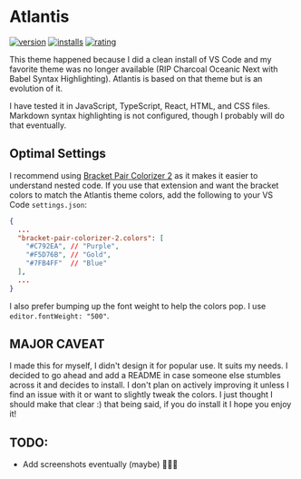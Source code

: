 # Atlantis

[![version](https://img.shields.io/visual-studio-marketplace/v/nhuesmann.atlantis)](https://marketplace.visualstudio.com/items?itemName=nhuesmann.atlantis)
[![installs](https://img.shields.io/visual-studio-marketplace/i/nhuesmann.atlantis)](https://marketplace.visualstudio.com/items?itemName=nhuesmann.atlantis)
[![rating](https://img.shields.io/visual-studio-marketplace/r/nhuesmann.atlantis)](https://marketplace.visualstudio.com/items?itemName=nhuesmann.atlantis)

This theme happened because I did a clean install of VS Code and my favorite theme was no longer available (RIP Charcoal Oceanic Next with Babel Syntax Highlighting). Atlantis is based on that theme but is an evolution of it.

I have tested it in JavaScript, TypeScript, React, HTML, and CSS files. Markdown syntax highlighting is not configured, though I probably will do that eventually.

## Optimal Settings

I recommend using [Bracket Pair Colorizer 2](https://marketplace.visualstudio.com/items?itemName=CoenraadS.bracket-pair-colorizer-2) as it makes it easier to understand nested code. If you use that extension and want the bracket colors to match the Atlantis theme colors, add the following to your VS Code `settings.json`:

```json
{
  ...
  "bracket-pair-colorizer-2.colors": [
    "#C792EA", // "Purple",
    "#F5D76B", // "Gold",
    "#7FB4FF"  // "Blue"
  ],
  ...
}
```

I also prefer bumping up the font weight to help the colors pop. I use `editor.fontWeight: "500"`.

## MAJOR CAVEAT

I made this for myself, I didn't design it for popular use. It suits my needs. I decided to go ahead and add a README in case someone else stumbles across it and decides to install. I don't plan on actively improving it unless I find an issue with it or want to slightly tweak the colors. I just thought I should make that clear :) that being said, if you do install it I hope you enjoy it!

## TODO:

- Add screenshots eventually (maybe) 🤷🏼‍♂️
